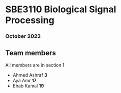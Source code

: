 # SBE3110 Biological Signal Processing  
### October 2022

## Team members
All members are in section 1
- Ahmed Ashraf  **3**
- Aya Amr       **17**
- Ehab Kamal    **19**
